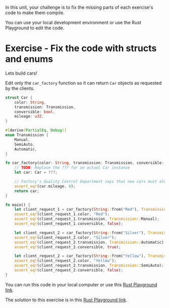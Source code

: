 In this unit, your challenge is to fix the missing parts of each exercise's code to make them
compile.

You can use your local development environment or use the Rust Playground to edit the code.

# Exercise - Fix the code with structs and enums

Lets build cars!

Edit only the `car_factory` function so it can return `Car` objects as requested by the clients.

```rust
struct Car {
    color: String,
    transmission: Transmission,
    conversible: bool,
    mileage: u32,
}

#[derive(PartialEq, Debug)]
enum Transmission {
    Manual,
    SemiAuto,
    Automatic,
}

fn car_factory(color: String, transmission: Transmission, conversible: bool) -> Car {
    // TODO: Replace the ??? for an actual Car instance
    let car: Car = ???;

    // Factory's Quality Control Department says that new cars must always have zero mileage!
    assert_eq!(car.mileage, 0);
    return car;
}

fn main() {
    let client_request_1 = car_factory(String::from("Red"), Transmission::Manual, false);
    assert_eq!(client_request_1.color, "Red");
    assert_eq!(client_request_1.transmission, Transmission::Manual);
    assert_eq!(client_request_1.conversible, false);

    let client_request_2 = car_factory(String::from("Silver"), Transmission::Automatic, true);
    assert_eq!(client_request_2.color, "Silver");
    assert_eq!(client_request_2.transmission, Transmission::Automatic);
    assert_eq!(client_request_2.conversible, true);

    let client_request_2 = car_factory(String::from("Yellow"), Transmission::SemiAuto, false);
    assert_eq!(client_request_2.color, "Yellow");
    assert_eq!(client_request_2.transmission, Transmission::SemiAuto);
    assert_eq!(client_request_2.conversible, false);
}
```

You can run this code in your local computer or use this [Rust Playground link](https://play.rust-lang.org/?version=stable&mode=debug&edition=2018&gist=a6392731e066f804d30c3c56bc8bd7ae).

The solution to this exercise is in this [Rust Playground link](https://play.rust-lang.org/?version=stable&mode=debug&edition=2018&gist=2d69c0f7c5c2e478650ec43f5ee5e427).
